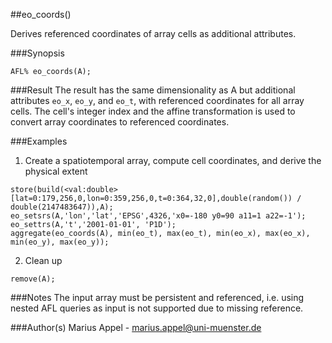 ##eo_coords()

Derives referenced coordinates of array cells as additional attributes.

###Synopsis
```
AFL% eo_coords(A);
```



###Result
The result has the same dimensionality as A but additional attributes `eo_x`, `eo_y`, and `eo_t`, with referenced coordinates for all array cells. The cell's integer index and the affine transformation is used to convert array coordinates to referenced coordinates. 



###Examples


1. Create a spatiotemporal array, compute cell coordinates, and derive the physical extent
```
store(build(<val:double>[lat=0:179,256,0,lon=0:359,256,0,t=0:364,32,0],double(random()) / double(2147483647)),A); 
eo_setsrs(A,'lon','lat','EPSG',4326,'x0=-180 y0=90 a11=1 a22=-1');
eo_settrs(A,'t','2001-01-01', 'P1D');
aggregate(eo_coords(A), min(eo_t), max(eo_t), min(eo_x), max(eo_x), min(eo_y), max(eo_y));
```

2. Clean up
```
remove(A);
```

###Notes
The input array must be persistent and referenced, i.e. using nested AFL queries as input is not supported due to missing reference.

###Author(s)
Marius Appel - <marius.appel@uni-muenster.de>